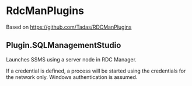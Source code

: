 # RdcManPlugins

Based on https://github.com/Tadas/RDCManPlugins

## Plugin.SQLManagementStudio

Launches SSMS using a server node in RDC Manager.

If a credential is defined, a process will be started using the credentials for the network only. Windows authentication is assumed.

